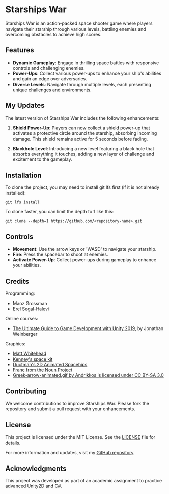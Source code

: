 # Starships War

Starships War is an action-packed space shooter game where players navigate their starship through various levels, battling enemies and overcoming obstacles to achieve high scores.

## Features

- **Dynamic Gameplay**: Engage in thrilling space battles with responsive controls and challenging enemies.
- **Power-Ups**: Collect various power-ups to enhance your ship's abilities and gain an edge over adversaries.
- **Diverse Levels**: Navigate through multiple levels, each presenting unique challenges and environments.

## My Updates

The latest version of Starships War includes the following enhancements:

1. **Shield Power-Up**: Players can now collect a shield power-up that activates a protective circle around the starship, absorbing incoming damage. This shield remains active for 5 seconds before fading.

2. **Blackhole Level**: Introducing a new level featuring a black hole that absorbs everything it touches, adding a new layer of challenge and excitement to the gameplay.

## Installation

To clone the project, you may need to install git lfs first (if it is not already installed):

    git lfs install 

To clone faster, you can limit the depth to 1 like this:

    git clone --depth=1 https://github.com/<repository-name>.git


## Controls

- **Movement**: Use the arrow keys or 'WASD' to navigate your starship.
- **Fire**: Press the spacebar to shoot at enemies.
- **Activate Power-Up**: Collect power-ups during gameplay to enhance your abilities.

## Credits

Programming:
* Maoz Grossman
* Erel Segal-Halevi

Online courses:
* [The Ultimate Guide to Game Development with Unity 2019](https://www.udemy.com/the-ultimate-guide-to-game-development-with-unity/), by Jonathan Weinberger

Graphics:
* [Matt Whitehead](https://ccsearch.creativecommons.org/photos/7fd4a37b-8d1a-4d4c-80a2-4ca4a3839941)
* [Kenney's space kit](https://kenney.nl/assets/space-kit)
* [Ductman's 2D Animated Spacehips](https://assetstore.unity.com/packages/2d/characters/2d-animated-spaceships-96852)
* [Franc from the Noun Project](https://commons.wikimedia.org/w/index.php?curid=64661575)
* [Greek-arrow-animated.gif by Andrikkos is licensed under CC BY-SA 3.0](https://search.creativecommons.org/photos/2db102af-80d0-4ec8-9171-1ac77d2565ce)


## Contributing

We welcome contributions to improve Starships War. Please fork the repository and submit a pull request with your enhancements.

## License

This project is licensed under the MIT License. See the [LICENSE](LICENSE) file for details.

For more information and updates, visit my [GitHub repository](https://github.com/halelitzhaki/starships-war).

## Acknowledgments

This project was developed as part of an academic assignment to practice advanced Unity2D and C#.
